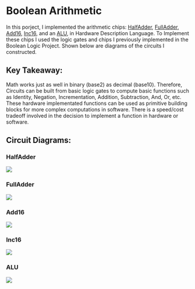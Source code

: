 # Boolean Arithmetic
In this porject, I implemented the arithmetic chips: [HalfAdder](https://github.com/jordanvieler/The_Elements_of_Computing_Systems/blob/main/Boolean_Arithmetic/HalfAdder.hdl), [FullAdder](https://github.com/jordanvieler/The_Elements_of_Computing_Systems/blob/main/Boolean_Arithmetic/FullAdder.hdl), [Add16](https://github.com/jordanvieler/The_Elements_of_Computing_Systems/blob/main/Boolean_Arithmetic/Add16.hdl), [Inc16](https://github.com/jordanvieler/The_Elements_of_Computing_Systems/blob/main/Boolean_Arithmetic/Inc16.hdl), and an [ALU](https://github.com/jordanvieler/The_Elements_of_Computing_Systems/blob/main/Boolean_Arithmetic/ALU.hdl), in 
Hardware Description Language. To Implement these chips I used the logic gates and chips I previously implemented in the Boolean Logic Project. Shown below are diagrams of the circuits I constructed.

## Key Takeaway:
Math works just as well in binary (base2) as decimal (base10). Therefore, Circuits can be built from basic logic gates to compute basic functions such as Identity, Negation, Incrementation, Addition, Subtraction, And, Or, etc. These hardware implementated functions can be used as primitive building blocks for more complex computations in software. There is a speed/cost tradeoff involved in the decision to implement a function in hardware or software.

## Circuit Diagrams:

### HalfAdder
![](https://github.com/jordanvieler/The_Elements_of_Computing_Systems/blob/main/Boolean_Arithmetic/Images/HalfAdder.png)
### FullAdder
![](https://github.com/jordanvieler/The_Elements_of_Computing_Systems/blob/main/Boolean_Arithmetic/Images/FullAdder.png)
### Add16
![](https://github.com/jordanvieler/The_Elements_of_Computing_Systems/blob/main/Boolean_Arithmetic/Images/Add16.png)
### Inc16
![](https://github.com/jordanvieler/The_Elements_of_Computing_Systems/blob/main/Boolean_Arithmetic/Images/Inc16.png)
### ALU
![](https://github.com/jordanvieler/The_Elements_of_Computing_Systems/blob/main/Boolean_Arithmetic/Images/ALU.png)
